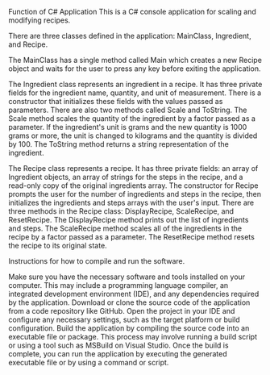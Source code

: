 Function of C# Application
This is a C# console application for scaling and modifying recipes.

There are three classes defined in the application: MainClass, Ingredient, and Recipe.

The MainClass has a single method called Main which creates a new Recipe object and waits for the user to press any key before exiting the application.

The Ingredient class represents an ingredient in a recipe. It has three private fields for the ingredient name, quantity, and unit of measurement. There is a constructor that initializes these fields with the values passed as parameters. There are also two methods called Scale and ToString. The Scale method scales the quantity of the ingredient by a factor passed as a parameter. If the ingredient's unit is grams and the new quantity is 1000 grams or more, the unit is changed to kilograms and the quantity is divided by 100. The ToString method returns a string representation of the ingredient.

The Recipe class represents a recipe. It has three private fields: an array of Ingredient objects, an array of strings for the steps in the recipe, and a read-only copy of the original ingredients array. The constructor for Recipe prompts the user for the number of ingredients and steps in the recipe, then initializes the ingredients and steps arrays with the user's input. There are three methods in the Recipe class: DisplayRecipe, ScaleRecipe, and ResetRecipe. The DisplayRecipe method prints out the list of ingredients and steps. The ScaleRecipe method scales all of the ingredients in the recipe by a factor passed as a parameter. The ResetRecipe method resets the recipe to its original state.


Instructions for how to compile and run the software.

 Make sure you have the necessary software and tools installed on your computer. This may include a programming language compiler, an integrated development environment (IDE), and any dependencies required by the application.
Download or clone the source code of the application from a code repository like GitHub.
Open the project in your IDE and configure any necessary settings, such as the target platform or build configuration.
Build the application by compiling the source code into an executable file or package. This process may involve running a build script or using a tool such as MSBuild on Visual Studio.
Once the build is complete, you can run the application by executing the generated executable file or by using a command or script.
